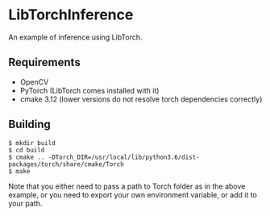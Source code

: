 # LibTorchInference
An example of inference using LibTorch.


## Requirements
* OpenCV
* PyTorch (LibTorch comes installed with it)
* cmake 3.12 (lower versions do not resolve torch dependencies correctly)

## Building
```
$ mkdir build
$ cd build
$ cmake .. -DTorch_DIR=/usr/local/lib/python3.6/dist-packages/torch/share/cmake/Torch
$ make
```
Note that you either need to pass a path to Torch folder as in the above example, or you need to export your own environment variable, or add it to your path.
